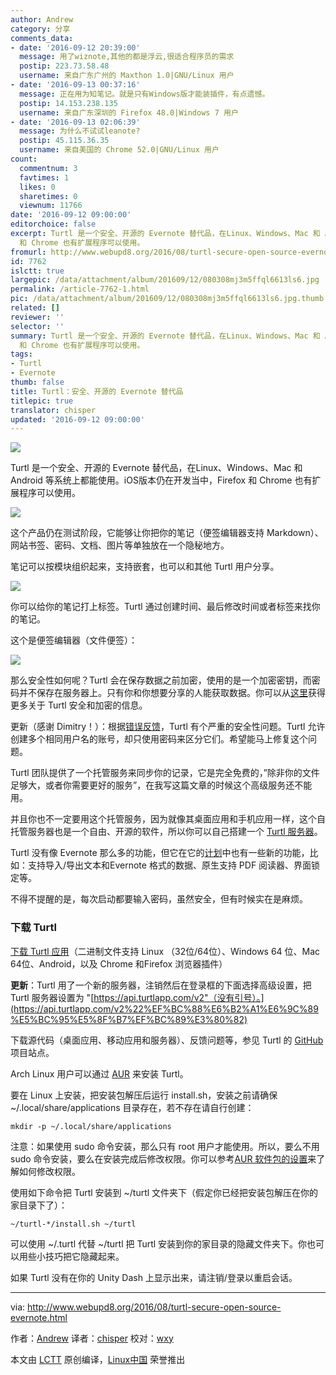 ```yaml
---
author: Andrew
category: 分享
comments_data:
- date: '2016-09-12 20:39:00'
  message: 用了wiznote,其他的都是浮云,很适合程序员的需求
  postip: 223.73.58.48
  username: 来自广东广州的 Maxthon 1.0|GNU/Linux 用户
- date: '2016-09-13 00:37:16'
  message: 正在用为知笔记。就是只有Windows版才能装插件，有点遗憾。
  postip: 14.153.238.135
  username: 来自广东深圳的 Firefox 48.0|Windows 7 用户
- date: '2016-09-13 02:06:39'
  message: 为什么不试试leanote?
  postip: 45.115.36.35
  username: 来自美国的 Chrome 52.0|GNU/Linux 用户
count:
  commentnum: 3
  favtimes: 1
  likes: 0
  sharetimes: 0
  viewnum: 11766
date: '2016-09-12 09:00:00'
editorchoice: false
excerpt: Turtl 是一个安全、开源的 Evernote 替代品，在Linux、Windows、Mac 和 Android 等系统上都能使用。iOS版本仍在开发当中，Firefox
  和 Chrome 也有扩展程序可以使用。
fromurl: http://www.webupd8.org/2016/08/turtl-secure-open-source-evernote.html
id: 7762
islctt: true
largepic: /data/attachment/album/201609/12/080308mj3m5ffql6613ls6.jpg
permalink: /article-7762-1.html
pic: /data/attachment/album/201609/12/080308mj3m5ffql6613ls6.jpg.thumb.jpg
related: []
reviewer: ''
selector: ''
summary: Turtl 是一个安全、开源的 Evernote 替代品，在Linux、Windows、Mac 和 Android 等系统上都能使用。iOS版本仍在开发当中，Firefox
  和 Chrome 也有扩展程序可以使用。
tags:
- Turtl
- Evernote
thumb: false
title: Turtl：安全、开源的 Evernote 替代品
titlepic: true
translator: chisper
updated: '2016-09-12 09:00:00'
---
```


![](/data/attachment/album/201609/12/080308mj3m5ffql6613ls6.jpg)


Turtl 是一个安全、开源的 Evernote 替代品，在Linux、Windows、Mac 和 Android 等系统上都能使用。iOS版本仍在开发当中，Firefox 和 Chrome 也有扩展程序可以使用。


![](/data/attachment/album/201609/12/075840kob8uznnnz9innbv.png)


这个产品仍在测试阶段，它能够让你把你的笔记（便签编辑器支持 Markdown）、网站书签、密码、文档、图片等单独放在一个隐秘地方。


笔记可以按模块组织起来，支持嵌套，也可以和其他 Turtl 用户分享。


![](/data/attachment/album/201609/12/075901toswuvp9uuwunrsh.png)


你可以给你的笔记打上标签。Turtl 通过创建时间、最后修改时间或者标签来找你的笔记。


这个是便签编辑器（文件便签）：


![](/data/attachment/album/201609/12/075924wxmzkgfk8gxfddfe.png)


那么安全性如何呢？Turtl 会在保存数据之前加密，使用的是一个加密密钥，而密码并不保存在服务器上。只有你和你想要分享的人能获取数据。你可以从[这里](https://turtl.it/docs/security/)获得更多关于 Turtl 安全和加密的信息。


更新（感谢 Dimitry！）：根据[错误反馈](https://github.com/turtl/api/issues/20)，Turtl 有个严重的安全性问题。Turtl 允许创建多个相同用户名的账号，却只使用密码来区分它们。希望能马上修复这个问题。


Turtl 团队提供了一个托管服务来同步你的记录，它是完全免费的，”除非你的文件足够大，或者你需要更好的服务”，在我写这篇文章的时候这个高级服务还不能用。


并且你也不一定要用这个托管服务，因为就像其桌面应用和手机应用一样，这个自托管服务器也是一个自由、开源的软件，所以你可以自己搭建一个 [Turtl 服务器](https://turtl.it/docs/server/)。


Turtl 没有像 Evernote 那么多的功能，但它在它的[计划](https://trello.com/b/yIQGkHia/turtl-product-dev)中也有一些新的功能，比如：支持导入/导出文本和Evernote 格式的数据、原生支持 PDF 阅读器、界面锁定等。


不得不提醒的是，每次启动都要输入密码，虽然安全，但有时候实在是麻烦。


### 下载 Turtl


[下载 Turtl 应用](https://turtl.it/download/)（二进制文件支持 Linux （32位/64位）、Windows 64 位、Mac 64位、Android，以及 Chrome 和Firefox 浏览器插件）


**更新**：Turtl 用了一个新的服务器，注销然后在登录框的下面选择高级设置，把 Turtl 服务器设置为 "[https://api.turtlapp.com/v2"（没有引号）。](https://api.turtlapp.com/v2%22%EF%BC%88%E6%B2%A1%E6%9C%89%E5%BC%95%E5%8F%B7%EF%BC%89%E3%80%82)


下载源代码（桌面应用、移动应用和服务器）、反馈问题等，参见 Turtl 的 [GitHub](https://github.com/turtl) 项目站点。


Arch Linux 用户可以通过 [AUR](https://aur.archlinux.org/packages/turtl/) 来安装 Turtl。


要在 Linux 上安装，把安装包解压后运行 install.sh，安装之前请确保 ~/.local/share/applications 目录存在，若不存在请自行创建：



```
mkdir -p ~/.local/share/applications

```

注意：如果使用 sudo 命令安装，那么只有 root 用户才能使用。所以，要么不用 sudo 命令安装，要么在安装完成后修改权限。你可以参考[AUR 软件包的设置](https://aur.archlinux.org/cgit/aur.git/tree/PKGBUILD?h=turtl)来了解如何修改权限。


使用如下命令把 Turtl 安装到 ~/turtl 文件夹下（假定你已经把安装包解压在你的家目录下了）：



```
~/turtl-*/install.sh ~/turtl

```

可以使用 ~/.turtl 代替 ~/turtl 把 Turtl 安装到你的家目录的隐藏文件夹下。你也可以用些小技巧把它隐藏起来。


如果 Turtl 没有在你的 Unity Dash 上显示出来，请注销/登录以重启会话。




---


via: <http://www.webupd8.org/2016/08/turtl-secure-open-source-evernote.html>


作者：[Andrew](http://www.webupd8.org/p/about.html) 译者：[chisper](https://github.com/chisper) 校对：[wxy](https://github.com/wxy)


本文由 [LCTT](https://github.com/LCTT/TranslateProject) 原创编译，[Linux中国](https://linux.cn/) 荣誉推出